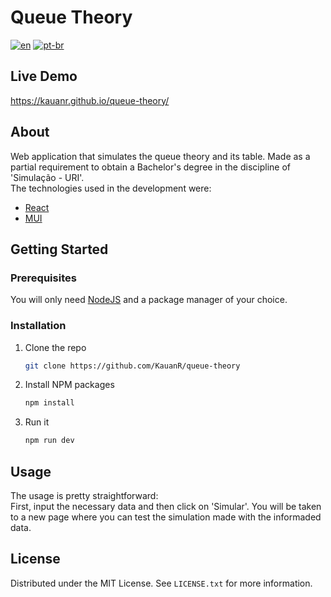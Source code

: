 # Queue Theory
[![en](https://img.shields.io/badge/lang-en-red.svg)](https://github.com/KauanR/queue-theory/blob/main/README.md)
[![pt-br](https://img.shields.io/badge/lang-pt--br-green.svg)](https://github.com/KauanR/queue-theory/blob/main/README.pt-br.md)

## Live Demo
https://kauanr.github.io/queue-theory/

## About
Web application that simulates the queue theory and its table. Made as a partial requirement to obtain a Bachelor's degree in the discipline of 'Simulação - URI'.
<br>
The technologies used in the development were:
* [React](https://reactjs.org/)
* [MUI](https://mui.com/)


<!-- GETTING STARTED -->
## Getting Started
### Prerequisites
You will only need [NodeJS](https://nodejs.org/en/download/) and a package manager of your choice.

### Installation
1. Clone the repo
   ```sh
   git clone https://github.com/KauanR/queue-theory
   ```
2. Install NPM packages
   ```sh
   npm install
   ```
4. Run it
   ```sh
   npm run dev
   ```

<!-- USAGE EXAMPLES -->
## Usage
The usage is pretty straightforward: <br/>
First, input the necessary data and then click on 'Simular'. You will be taken to a new page where you can test the simulation made with the informaded data.

<!-- LICENSE -->
## License
Distributed under the MIT License. See `LICENSE.txt` for more information.